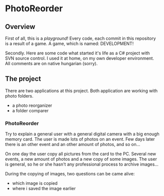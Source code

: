 # PhotoReorder
## Overview
First of all, this is a *playground*! Every code, each commit in this repository is a result of a game. A game, which is named: DEVELOPMENT!
 
Secondly. Here are some code what started it's life as a C# project with SVN source control. I used it at home, on my own developer environment. All comments are on native hungarian (sorry).

## The project
There are two applications at this project. Both application are working with photo folders.
* a photo reorganizer
* a folder comparer

### PhotoReorder
Try to explain a general user with a general digital camera with a big enough memory card. The user is made lots of photos on an event. Few days later there is an other event and an other amount of photos, and so on...

On one day the user copy all pictures from the card to the PC. Several new events, a new amount of photos and a new copy of some images. The user is general, so he or she hasn't any professional process to archive images...

During the copying of images, two questions can be came alive:
* which image is copied
* where i saved the image earlier
